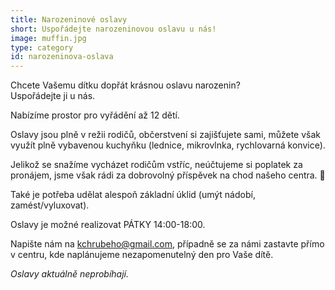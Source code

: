 ```yaml
---
title: Narozeninové oslavy
short: Uspořádejte narozeninovou oslavu u nás!
image: muffin.jpg
type: category
id: narozeninova-oslava
---
```

Chcete Vašemu dítku dopřát krásnou oslavu narozenin?\
Uspořádejte ji u nás.

Nabízíme prostor pro vyřádění až 12 dětí.

Oslavy jsou plně v režii rodičů, občerstvení si zajišťujete sami, můžete však využít plně vybavenou kuchyňku (lednice, mikrovlnka, rychlovarná konvice).

Jelikož se snažíme vycházet rodičům vstříc, neúčtujeme si poplatek za pronájem, jsme však rádi za dobrovolný příspěvek na chod našeho centra. 🙂

Také je potřeba udělat alespoň základní úklid (umýt nádobí, zamést/vyluxovat).

Oslavy je možné realizovat PÁTKY 14:00-18:00.

Napište nám na [kchrubeho@gmail.com](mailto:kchrubeho@gmail.com), případně se za námi zastavte přímo v centru, kde naplánujeme nezapomenutelný den pro Vaše dítě.



*Oslavy aktuálně neprobíhají.*